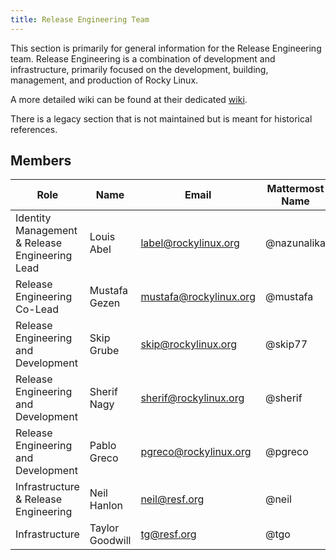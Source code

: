 ```yaml
---
title: Release Engineering Team
---
```


This section is primarily for general information for the Release Engineering
team. Release Engineering is a combination of development and infrastructure,
primarily focused on the development, building, management, and production of
Rocky Linux.

A more detailed wiki can be found at their dedicated [wiki](https://sig-core.rocky.page).

There is a legacy section that is not maintained but is meant for historical
references.

## Members

| Role                                           | Name                             | Email               		| Mattermost Name  	| IRC Name           |
|------------------------------------------------|----------------------------------|---------------------------|-------------------|--------------------|
| Identity Management & Release Engineering Lead | Louis Abel                       | label@rockylinux.org      | @nazunalika	   	| Sokel/label/Sombra |
| Release Engineering Co-Lead                    | Mustafa Gezen         		    | mustafa@rockylinux.org    | @mustafa	   	    | mstg               |
| Release Engineering and Development            | Skip Grube         		        | skip@rockylinux.org       | @skip77	   	    | skip77             |
| Release Engineering and Development            | Sherif Nagy                      | sherif@rockylinux.org     | @sherif           | SheriF             |
| Release Engineering and Development            | Pablo Greco                      | pgreco@rockylinux.org     | @pgreco           | pgreco             |
| Infrastructure & Release Engineering           | Neil Hanlon                      | neil@resf.org             | @neil             | neil               |
| Infrastructure                                 | Taylor Goodwill                  | tg@resf.org               | @tgo              | tg                 |
